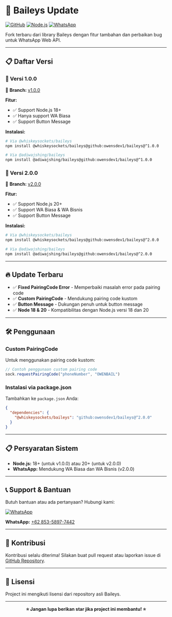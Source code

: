 # 🚀 Baileys Update

[![GitHub](https://img.shields.io/badge/GitHub-owensdev1/baileys-181717?logo=github)](https://github.com/owensdev1/baileys)
[![Node.js](https://img.shields.io/badge/Node.js-18%2B%20%7C%2020%2B-339933?logo=node.js)](https://nodejs.org/)
[![WhatsApp](https://img.shields.io/badge/WhatsApp-Support-25D366?logo=whatsapp)](https://wa.me/6285358977442)

Fork terbaru dari library Baileys dengan fitur tambahan dan perbaikan bug untuk WhatsApp Web API.

---

## 📋 Daftar Versi

### 🔹 Versi 1.0.0
📁 **Branch:** [v1.0.0](https://github.com/owensdev1/baileys/tree/v1.0.0)

**Fitur:**
- ✅ Support Node.js 18+
- ✅ Hanya support WA Biasa
- ✅ Support Button Message

**Instalasi:**
```bash
# Via @whiskeysockets/baileys
npm install @whiskeysockets/baileys@github:owensdev1/baileys@^1.0.0

# Via @adiwajshing/baileys
npm install @adiwajshing/baileys@github:owensdev1/baileys@^1.0.0
```

### 🔹 Versi 2.0.0
📁 **Branch:** [v2.0.0](https://github.com/owensdev1/baileys/tree/v2.0.0)

**Fitur:**
- ✅ Support Node.js 20+
- ✅ Support WA Biasa & WA Bisnis
- ✅ Support Button Message

**Instalasi:**
```bash
# Via @whiskeysockets/baileys
npm install @whiskeysockets/baileys@github:owensdev1/baileys@^2.0.0

# Via @adiwajshing/baileys
npm install @adiwajshing/baileys@github:owensdev1/baileys@^2.0.0
```

---

## 🔥 Update Terbaru

- ✅ **Fixed PairingCode Error** - Memperbaiki masalah error pada pairing code
- ✅ **Custom PairingCode** - Mendukung pairing code kustom
- ✅ **Button Message** - Dukungan penuh untuk button message
- ✅ **Node 18 & 20** - Kompatibilitas dengan Node.js versi 18 dan 20

---

## 🛠️ Penggunaan

### Custom PairingCode
Untuk menggunakan pairing code kustom:

```javascript
// Contoh penggunaan custom pairing code
sock.requestPairingCode("phoneNumber", "OWENBAIL")
```

### Instalasi via package.json
Tambahkan ke `package.json` Anda:

```json
{
  "dependencies": {
    "@whiskeysockets/baileys": "github:owensdev1/baileys@^2.0.0"
  }
}
```

---

## 📋 Persyaratan Sistem

- **Node.js:** 18+ (untuk v1.0.0) atau 20+ (untuk v2.0.0)
- **WhatsApp:** Mendukung WA Biasa dan WA Bisnis (v2.0.0)

---

## 📞 Support & Bantuan

Butuh bantuan atau ada pertanyaan? Hubungi kami:

[![WhatsApp](https://img.shields.io/badge/WhatsApp-Contact-25D366?logo=whatsapp&logoColor=white)](https://wa.me/6285358977442)

**WhatsApp:** [+62 853-5897-7442](https://wa.me/6285358977442)

---

## 🤝 Kontribusi

Kontribusi selalu diterima! Silakan buat pull request atau laporkan issue di [GitHub Repository](https://github.com/owensdev1/baileys).

---

## 📄 Lisensi

Project ini mengikuti lisensi dari repository asli Baileys.

---

<div align="center">

**⭐ Jangan lupa berikan star jika project ini membantu! ⭐**

</div>
